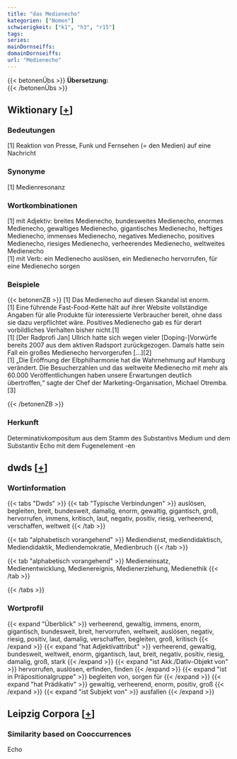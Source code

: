 ```yaml
---
title: "das Medienecho"
kategorien: ["Nomen"]
schwierigkeit: ["k1", "h3", "r15"]
tags:
series:
mainDornseiffs:
domainDornseiffs:
url: "Medienecho"
---
```


{{< betonenÜbs >}}
**Übersetzung:**  
{{< /betonenÜbs >}}

## Wiktionary [[+](https://de.wiktionary.org/wiki/Medienecho)]

### Bedeutungen
[1] Reaktion von Presse, Funk und Fernsehen (= den Medien) auf eine Nachricht  

### Synonyme
[1] Medienresonanz  

### Wortkombinationen
[1] mit Adjektiv: breites Medienecho, bundesweites Medienecho, enormes Medienecho, gewaltiges Medienecho, gigantisches Medienecho, heftiges Medienecho, immenses Medienecho, negatives Medienecho, positives Medienecho, riesiges Medienecho, verheerendes Medienecho, weltweites Medienecho  
[1] mit Verb: ein Medienecho auslösen, ein Medienecho hervorrufen, für eine Medienecho sorgen  

### Beispiele
{{< betonenZB >}}
[1] Das Medienecho auf diesen Skandal ist enorm.  
[1] Eine führende Fast-Food-Kette hält auf ihrer Website vollständige Angaben für alle Produkte für interessierte Verbraucher bereit, ohne dass sie dazu verpflichtet wäre. Positives Medienecho gab es für derart vorbildliches Verhalten bisher nicht.[1]  
[1] [Der Radprofi Jan] Ullrich hatte sich wegen vieler [Doping-]Vorwürfe bereits 2007 aus dem aktiven Radsport zurückgezogen. Damals hatte sein Fall ein großes Medienecho hervorgerufen […][2]  
[1] „Die Eröffnung der Elbphilharmonie hat die Wahrnehmung auf Hamburg verändert. Die Besucherzahlen und das weltweite Medienecho mit mehr als 60.000 Veröffentlichungen haben unsere Erwartungen deutlich übertroffen,“ sagte der Chef der Marketing-Organisation, Michael Otremba.[3]  

{{< /betonenZB >}}
### Herkunft
Determinativkompositum aus dem Stamm des Substantivs Medium und dem Substantiv Echo mit dem Fugenelement -en  



## dwds [[+](https://www.dwds.de/wb/Medienecho)]

### Wortinformation
{{< tabs "Dwds" >}}
{{< tab "Typische Verbindungen" >}}
auslösen, begleiten, breit, bundesweit, damalig, enorm, gewaltig, gigantisch, groß, hervorrufen, immens, kritisch, laut, negativ, positiv, riesig, verheerend, verschaffen, weltweit
{{< /tab >}}

{{< tab "alphabetisch vorangehend" >}}
Mediendienst, mediendidaktisch, Mediendidaktik, Mediendemokratie, Medienbruch
{{< /tab >}}

{{< tab "alphabetisch vorangehend" >}}
Medieneinsatz, Medienentwicklung, Medienereignis, Medienerziehung, Medienethik
{{< /tab >}}

{{< /tabs >}}

### Wortprofil
{{< expand "Überblick" >}} verheerend, gewaltig, immens, enorm, gigantisch, bundesweit, breit, hervorrufen, weltweit, auslösen, negativ, riesig, positiv, laut, damalig, verschaffen, begleiten, groß, kritisch {{< /expand >}}
{{< expand "hat Adjektivattribut" >}} verheerend, gewaltig, bundesweit, weltweit, enorm, gigantisch, laut, breit, negativ, positiv, riesig, damalig, groß, stark {{< /expand >}}
{{< expand "ist Akk./Dativ-Objekt von" >}} hervorrufen, auslösen, erfinden, finden {{< /expand >}}
{{< expand "ist in Präpositionalgruppe" >}} begleiten von, sorgen für {{< /expand >}}
{{< expand "hat Prädikativ" >}} gewaltig, verheerend, enorm, positiv, groß {{< /expand >}}
{{< expand "ist Subjekt von" >}} ausfallen {{< /expand >}}

## Leipzig Corpora [[+](https://corpora.uni-leipzig.de/en/res?word=Medienecho&corpusId=deu_newscrawl-public_2018)]


### Similarity based on Cooccurrences
Echo

